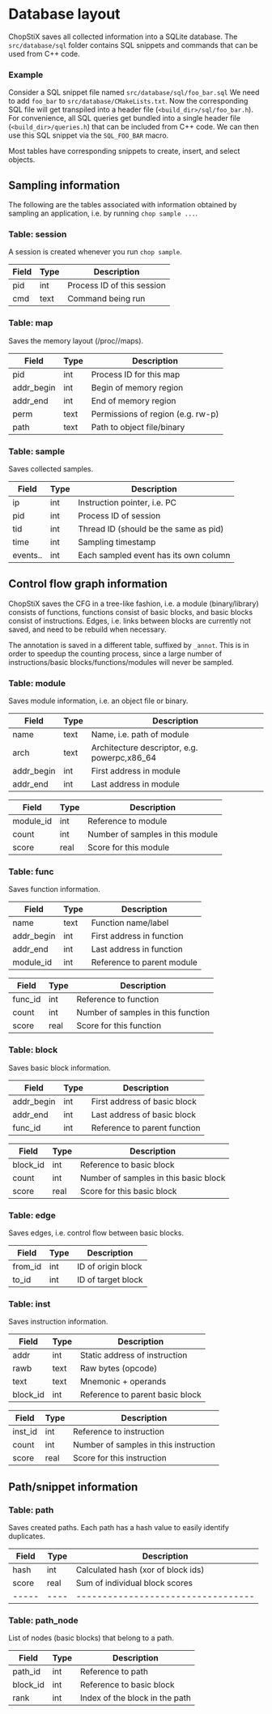 # Database layout

ChopStiX saves all collected information into a SQLite database.
The `src/database/sql` folder contains SQL snippets and commands
that can be used from C++ code.

### Example

Consider a SQL snippet file named `src/database/sql/foo_bar.sql` We need to add
`foo_bar` to `src/database/CMakeLists.txt`. Now the corresponding SQL file will
get transpiled into a header file (`<build_dir>/sql/foo_bar.h`). For
convenience, all SQL queries get bundled into a single header file
(`<build_dir>/queries.h`) that can be included from C++ code. We can then use
this SQL snippet via the `SQL_FOO_BAR` macro.

Most tables have corresponding snippets to create, insert, and select objects.

## Sampling information

The following are the tables associated with information obtained by sampling
an application, i.e. by running `chop sample ...`.

### Table: session

A session is created whenever you run `chop sample`.

| Field | Type | Description                |
| ----- | ---- | -------------------------- |
| pid   | int  | Process ID of this session |
| cmd   | text | Command being run          |

### Table: map

Saves the memory layout (/proc/<pid>/maps).

| Field      | Type | Description                       |
| ---------- | ---- | --------------------------------- |
| pid        | int  | Process ID for this map           |
| addr_begin | int  | Begin of memory region            |
| addr_end   | int  | End of memory region              |
| perm       | text | Permissions of region (e.g. rw-p) |
| path       | text | Path to object file/binary        |

### Table: sample

Saves collected samples.

| Field    | Type | Description                           |
| -------- | ---- | ------------------------------------- |
| ip       | int  | Instruction pointer, i.e. PC          |
| pid      | int  | Process ID of session                 |
| tid      | int  | Thread ID (should be the same as pid) |
| time     | int  | Sampling timestamp                    |
| events.. | int  | Each sampled event has its own column |

## Control flow graph information

ChopStiX saves the CFG in a tree-like fashion, i.e. a module (binary/library)
consists of functions, functions consist of basic blocks, and basic blocks
consist of instructions. Edges, i.e. links between blocks are currently not
saved, and need to be rebuild when necessary.

The annotation is saved in a different table, suffixed by `_annot`. This is in
order to speedup the counting process, since a large number of
instructions/basic blocks/functions/modules will never be sampled.

### Table: module

Saves module information, i.e. an object file or binary.

| Field        | Type   | Description                                    |
| ------------ | ------ | ---------------------------------------------- |
| name         | text   | Name, i.e. path of module                      |
| arch         | text   | Architecture descriptor, e.g. powerpc,x86_64   |
| addr_begin   | int    | First address in module                        |
| addr_end     | int    | Last address in module                         |

| Field     | Type | Description                      |
| --------- | ---- | -------------------------------- |
| module_id | int  | Reference to module              |
| count     | int  | Number of samples in this module |
| score     | real | Score for this module            |

### Table: func

Saves function information.

| Field        | Type   | Description                  |
| ------------ | ------ | ---------------------------- |
| name         | text   | Function name/label          |
| addr_begin   | int    | First address in function    |
| addr_end     | int    | Last address in function     |
| module_id    | int    | Reference to parent module   |

| Field   | Type | Description                        |
| ------- | ---- | ---------------------------------- |
| func_id | int  | Reference to function              |
| count   | int  | Number of samples in this function |
| score   | real | Score for this function            |

### Table: block

Saves basic block information.

| Field      | Type | Description                  |
| ---------- | ---- | ---------------------------- |
| addr_begin | int  | First address of basic block |
| addr_end   | int  | Last address of basic block  |
| func_id    | int  | Reference to parent function |

| Field    | Type | Description                           |
| -------- | ---- | ------------------------------------- |
| block_id | int  | Reference to basic block              |
| count    | int  | Number of samples in this basic block |
| score    | real | Score for this basic block            |

### Table: edge

Saves edges, i.e. control flow between basic blocks.

| Field   | Type | Description        |
| ------- | ---- | ------------------ |
| from_id | int  | ID of origin block |
| to_id   | int  | ID of target block |

### Table: inst

Saves instruction information.

| Field    | Type | Description                     |
| -------- | ---- | ------------------------------- |
| addr     | int  | Static address of instruction   |
| rawb     | text | Raw bytes (opcode)              |
| text     | text | Mnemonic + operands             |
| block_id | int  | Reference to parent basic block |

| Field   | Type | Description                           |
| ------- | ---- | ------------------------------------- |
| inst_id | int  | Reference to instruction              |
| count   | int  | Number of samples in this instruction |
| score   | real | Score for this instruction            |

## Path/snippet information

### Table: path

Saves created paths. Each path has a hash value to easily identify duplicates.

| Field | Type | Description                        |
| ----- | ---- | ---------------------------------- |
| hash  | int  | Calculated hash (xor of block ids) |
| score | real | Sum of individual block scores     |
| ----- | ---- | ---------------------------------- |

### Table: path_node

List of nodes (basic blocks) that belong to a path.

| Field    | Type | Description                    |
| -------- | ---- | ------------------------------ |
| path_id  | int  | Reference to path              |
| block_id | int  | Reference to basic block       |
| rank     | int  | Index of the block in the path |
